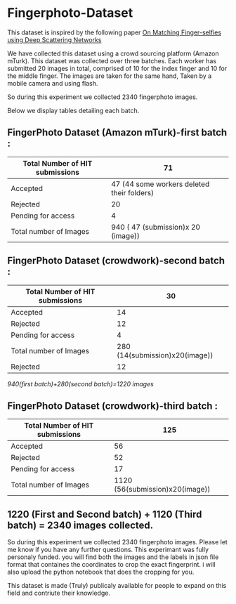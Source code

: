 # Fingerphoto-Dataset
This dataset is inspired by the following paper [On Matching Finger-selfies using Deep Scattering Networks](http://iab-rubric.org/papers/2020_TBIOM_Fphoto.pdf)

We have collected this dataset using a crowd sourcing platform (Amazon mTurk). This dataset was collected over three batches. Each worker has submitted 20 images in total, comprised of 10 for the index finger and 10 for the middle finger. The images are taken for the same hand, Taken by a mobile camera and using flash.


So during this experiment we collected 2340 fingerphoto images.


Below we display tables detailing each batch.

## FingerPhoto Dataset (Amazon mTurk)-first batch :

| Total Number of HIT submissions      | 71 |
| ----------- | ----------- |
| Accepted      | 47  (44 some workers deleted their folders)     |
| Rejected   | 20        |
| Pending for access    | 4       |
| Total number of Images   | 940   ( 47 (submission)x 20 (image))     |




## FingerPhoto Dataset (crowdwork)-second batch :

| Total Number of HIT submissions       | 30 |
| ----------- | ----------- |
| Accepted      | 14       |
| Rejected   | 12        |
| Pending for access   | 4        |
| Total number of Images    | 280    (14(submission)x20(image))    |
| Rejected   | 12        |



*940(first batch)+280(second batch)=1220 images*

 

## FingerPhoto Dataset (crowdwork)-third batch :

| Total Number of HIT submissions      | 125 |
| ----------- | ----------- |
| Accepted      | 56       |
| Rejected   | 52        |
| Pending for access    | 17        |
| Total number of Images    | 1120  (56(submission)x20(image))      |

 


## 1220 (First and Second batch) + 1120 (Third batch) = 2340 images collected.

 

 

So during this experiment we collected 2340 fingerphoto images. Please let me know if you have any further questions.
This experimant was fully personaly funded. you will find both the images and the labels in json file format that containes the coordinates to crop the exact fingerprint. i will also upload the python notebook that does the cropping for you.

This dataset is made (Truly) publicaly available for people to expand on this field and contriute their knowledge.

  
 
